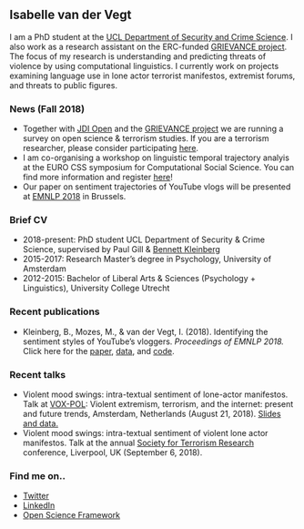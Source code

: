 ## Isabelle van der Vegt

I am a PhD student at the [UCL Department of Security and Crime Science](http://www.ucl.ac.uk/jill-dando-institute). I also work as a research assistant on the ERC-funded [GRIEVANCE project](https://www.grievance-erc.com/). The focus of my research is understanding and predicting threats of violence by using computational linguistics. I currently work on projects examining language use in lone actor terrorist manifestos, extremist forums, and threats to public figures.

### News (Fall 2018)
- Together with [JDI Open](https://jdiopen.github.io/) and the [GRIEVANCE project](https://www.grievance-erc.com/) we are running a survey on open science & terrorism studies. If you are a terrorism researcher, please consider participating [here](https://www.soscisurvey.de/openscience_terrorismstudies/).
- I am co-organising a workshop on linguistic temporal trajectory analyis at the EURO CSS symposium for Computational Social Science. You can find more information and register [here](http://symposium.computationalsocialscience.eu/2018/#call)!
- Our paper on sentiment trajectories of YouTube vlogs will be presented at [EMNLP 2018](http://emnlp2018.org/) in Brussels. 

### Brief CV 
- 2018-present: PhD student UCL Department of Security & Crime Science, supervised by Paul Gill & [Bennett Kleinberg](https://bkleinberg.net/) 
- 2015-2017: Research Master’s degree in Psychology, University of Amsterdam 
- 2012-2015: Bachelor of Liberal Arts & Sciences (Psychology + Linguistics), University College Utrecht 

### Recent publications
- Kleinberg, B., Mozes, M., & van der Vegt, I. (2018). Identifying the sentiment styles of YouTube’s vloggers. _Proceedings of EMNLP 2018._ Click here for the [paper](https://arxiv.org/abs/1808.09722), [data](https://github.com/ben-aaron188/narrative_structures), and [code](https://github.com/ben-aaron188/naive_context_sentiment).

### Recent talks
- Violent mood swings: intra-textual sentiment of lone-actor manifestos. Talk at [VOX-POL](https://www.voxpol.eu/): Violent extremism, terrorism, and the internet: present and future trends, Amsterdam, Netherlands (August 21, 2018). [Slides and data.](https://osf.io/me7bz/)
- Violent mood swings: intra-textual sentiment of violent lone actor manifestos. Talk at the annual [Society for Terrorism Research](https://www.societyforterrorismresearch.org/) conference, Liverpool, UK (September 6, 2018). 

### Find me on..
- [Twitter](https://twitter.com/Isabellevdv)
- [LinkedIn](https://www.linkedin.com/in/isabellevdv/)
- [Open Science Framework](https://osf.io/ubrz6/)


